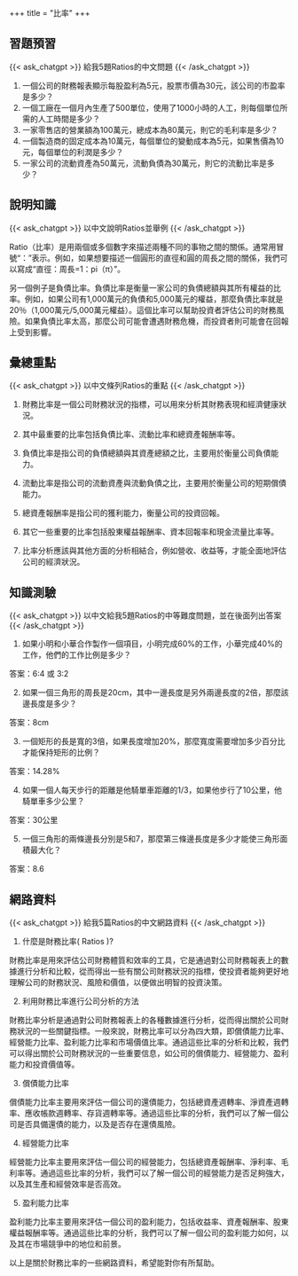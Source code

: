 +++
title = "比率"
+++
## 習題預習
{{< ask_chatgpt >}}
給我5題Ratios的中文問題
{{< /ask_chatgpt >}}



1. 一個公司的財務報表顯示每股盈利為5元，股票市價為30元，該公司的市盈率是多少？
2. 一個工廠在一個月內生產了500單位，使用了1000小時的人工，則每個單位所需的人工時間是多少？
3. 一家零售店的營業額為100萬元，總成本為80萬元，則它的毛利率是多少？
4. 一個製造商的固定成本為10萬元，每個單位的變動成本為5元，如果售價為10元，每個單位的利潤是多少？
5. 一家公司的流動資產為50萬元，流動負債為30萬元，則它的流動比率是多少？   

## 說明知識
{{< ask_chatgpt >}}
以中文說明Ratios並舉例
{{< /ask_chatgpt >}}



Ratio（比率）是用兩個或多個數字來描述兩種不同的事物之間的關係。通常用冒號“：”表示。例如，如果想要描述一個圓形的直徑和圓的周長之間的關係，我們可以寫成“直徑：周長=1：pi（π）”。

另一個例子是負債比率。負債比率是衡量一家公司的負債總額與其所有權益的比率。例如，如果公司有1,000萬元的負債和5,000萬元的權益，那麼負債比率就是20％（1,000萬元/5,000萬元權益）。這個比率可以幫助投資者評估公司的財務風險。如果負債比率太高，那麼公司可能會遭遇財務危機，而投資者則可能會在回報上受到影響。   

## 彙總重點
{{< ask_chatgpt >}}
以中文條列Ratios的重點
{{< /ask_chatgpt >}}



1. 財務比率是一個公司財務狀況的指標，可以用來分析其財務表現和經濟健康狀況。

2. 其中最重要的比率包括負債比率、流動比率和總資產報酬率等。

3. 負債比率是指公司的負債總額與其資產總額之比，主要用於衡量公司負債能力。

4. 流動比率是指公司的流動資產與流動負債之比，主要用於衡量公司的短期償債能力。

5. 總資產報酬率是指公司的獲利能力，衡量公司的投資回報。

6. 其它一些重要的比率包括股東權益報酬率、資本回報率和現金流量比率等。

7. 比率分析應該與其他方面的分析相結合，例如營收、收益等，才能全面地評估公司的經濟狀況。   

## 知識測驗
{{< ask_chatgpt >}}
以中文給我5題Ratios的中等難度問題，並在後面列出答案
{{< /ask_chatgpt >}}



1. 如果小明和小華合作製作一個項目，小明完成60%的工作，小華完成40%的工作，他們的工作比例是多少？

答案：6:4 或 3:2

2. 如果一個三角形的周長是20cm，其中一邊長度是另外兩邊長度的2倍，那麼該邊長度是多少？

答案：8cm

3. 一個矩形的長是寬的3倍，如果長度增加20%，那麼寬度需要增加多少百分比才能保持矩形的比例？

答案：14.28%

4. 如果一個人每天步行的距離是他騎單車距離的1/3，如果他步行了10公里，他騎單車多少公里？

答案：30公里

5. 一個三角形的兩條邊長分別是5和7，那麼第三條邊長度是多少才能使三角形面積最大化？

答案：8.6   

## 網路資料
{{< ask_chatgpt >}}
給我5篇Ratios的中文網路資料
{{< /ask_chatgpt >}}



1. 什麼是財務比率( Ratios )?

財務比率是用來評估公司財務體質和效率的工具，它是通過對公司財務報表上的數據進行分析和比較，從而得出一些有關公司財務狀況的指標，使投資者能夠更好地理解公司的財務狀況、風險和價值，以便做出明智的投資決策。

2. 利用財務比率進行公司分析的方法

財務比率分析是通過對公司財務報表上的各種數據進行分析，從而得出關於公司財務狀況的一些關鍵指標。一般來說，財務比率可以分為四大類，即償債能力比率、經營能力比率、盈利能力比率和市場價值比率。通過這些比率的分析和比較，我們可以得出關於公司財務狀況的一些重要信息，如公司的償債能力、經營能力、盈利能力和投資價值等。

3. 償債能力比率

償債能力比率主要用來評估一個公司的還債能力，包括總資產週轉率、淨資產週轉率、應收帳款週轉率、存貨週轉率等。通過這些比率的分析，我們可以了解一個公司是否具備還債的能力，以及是否存在還債風險。

4. 經營能力比率

經營能力比率主要用來評估一個公司的經營能力，包括總資產報酬率、淨利率、毛利率等。通過這些比率的分析，我們可以了解一個公司的經營能力是否足夠強大，以及其生產和經營效率是否高效。

5. 盈利能力比率

盈利能力比率主要用來評估一個公司的盈利能力，包括收益率、資產報酬率、股東權益報酬率等。通過這些比率的分析，我們可以了解一個公司的盈利能力如何，以及其在市場競爭中的地位和前景。

以上是關於財務比率的一些網路資料，希望能對你有所幫助。   

